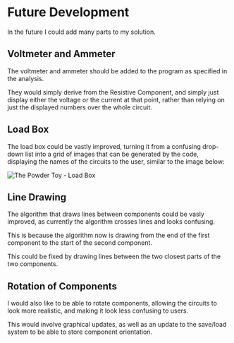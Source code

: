 # Future Development

In the future I could add many parts to my solution.


## Voltmeter and Ammeter

The voltmeter and ammeter should be added to the program as specified in the analysis.

They would simply derive from the Resistive Component, and simply just display either the voltage or the current at that point, rather than relying on just the displayed numbers over the whole circuit.

## Load Box

The load box could be vastly improved, turning it from a confusing drop-down list into a grid of images that can be generated by the code, displaying the names of the circuits to the user, similar to the image below:

![The Powder Toy - Load Box](images/tpt_save.png)

## Line Drawing

The algorithm that draws lines between components could be vasly improved, as currently the algorithm crosses lines and looks confusing.

This is because the algorithm now is drawing from the end of the first component to the start of the second component. 

This could be fixed by drawing lines between the two closest parts of the two components.

## Rotation of Components

I would also like to be able to rotate components, allowing the circuits to look more realistic, and making it look less confusing to users.

This would involve graphical updates, as well as an update to the save/load system to be able to store component orientation.
